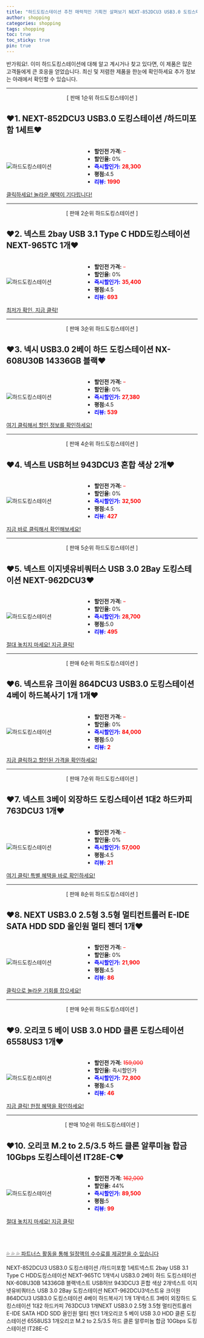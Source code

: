 ```yaml
---
title: "하드도킹스테이션 추천 매력적인 기획전 살펴보기 NEXT-852DCU3 USB3.0 도킹스테이션 /하드미포함 1세트"
author: shopping
categories: shopping
tags: shopping
toc: true
toc_sticky: true
pin: true
---
```

반가워요!. 이미 하드도킹스테이션에 대해 알고 계시거나 찾고 있다면, 이 제품은 많은 고객들에게 큰 호응을 얻었습니다. 최신 및 저렴한 제품을 한눈에 확인하세요 추가 정보는 아래에서 확인할 수 있습니다.

---
<p class="toplist" style="margin: 0 auto; display: block; width: fit-content;">[ 판매 1순위 하드도킹스테이션 ]</p>

<h2><strong>❤️1. NEXT-852DCU3 USB3.0 도킹스테이션 /하드미포함 1세트❤️</strong></h2>

<div style="display: flex; align-items: center;">
    <div style="flex: 0.4;">
        <img src="https://thumbnail9.coupangcdn.com/thumbnails/remote/230x230ex/image/vendor_inventory/8c48/09f175c938ab7367c4d1b61203e38d9ac995ae38a2be078636faa122889c.jpg" alt="하드도킹스테이션" style="max-width: 100%;">
    </div>
    <div style="flex: 0.6; margin-left: 10px;">
        <ul>
            <li><strong>할인전 가격:</strong> <del style="color: red;">-</del></li>
            <li><strong>할인율:</strong> 0%</li>
            <li><span style='color:blue'><strong>즉시할인가:</strong></span> <span style='color:red'><strong>28,300</strong></span></li>
            <li><strong>평점:</strong>4.5</li>
            <li><span style='color:blue'><strong>리뷰:</strong></span> <span style='color:red'><strong>1990</strong></span></li>
        </ul>
    </div>
</div>
<div class="center">
    <a href="https://William4Davisa.github.io?lptag=AF9450613&subid=githubio&pageKey=3790589&traceid=V0-153&itemId=18651194&vendorItemId=3027321403" class="myButton">
        클릭하세요! 놀라운 혜택이 기다립니다!
    </a>
</div>


---
<p class="toplist" style="margin: 0 auto; display: block; width: fit-content;">[ 판매 2순위 하드도킹스테이션 ]</p>

<h2><strong>❤️2. 넥스트 2bay USB 3.1 Type C HDD도킹스테이션 NEXT-965TC 1개❤️</strong></h2>

<div style="display: flex; align-items: center;">
    <div style="flex: 0.4;">
        <img src="https://thumbnail10.coupangcdn.com/thumbnails/remote/230x230ex/image/retail/images/2020/02/26/17/7/b427bfd4-c355-4f33-8d05-44aa18b11fc8.jpg" alt="하드도킹스테이션" style="max-width: 100%;">
    </div>
    <div style="flex: 0.6; margin-left: 10px;">
        <ul>
            <li><strong>할인전 가격:</strong> <del style="color: red;">-</del></li>
            <li><strong>할인율:</strong> 0%</li>
            <li><span style='color:blue'><strong>즉시할인가:</strong></span> <span style='color:red'><strong>35,400</strong></span></li>
            <li><strong>평점:</strong>4.5</li>
            <li><span style='color:blue'><strong>리뷰:</strong></span> <span style='color:red'><strong>693</strong></span></li>
        </ul>
    </div>
</div>
<div class="center">
    <a href="https://William4Davisa.github.io?lptag=AF9450613&subid=githubio&pageKey=1589423431&traceid=V0-153&itemId=2716492661&vendorItemId=70304546911" class="myButton">
        최저가 확인, 지금 클릭!
    </a>
</div>


---
<p class="toplist" style="margin: 0 auto; display: block; width: fit-content;">[ 판매 3순위 하드도킹스테이션 ]</p>

<h2><strong>❤️3. 넥시 USB3.0 2베이 하드 도킹스테이션 NX-608U30B 14336GB 블랙❤️</strong></h2>

<div style="display: flex; align-items: center;">
    <div style="flex: 0.4;">
        <img src="https://thumbnail8.coupangcdn.com/thumbnails/remote/230x230ex/image/retail/images/2019/03/28/19/9/4a33946d-3238-4c6e-a9cd-c9e32c45de40.jpg" alt="하드도킹스테이션" style="max-width: 100%;">
    </div>
    <div style="flex: 0.6; margin-left: 10px;">
        <ul>
            <li><strong>할인전 가격:</strong> <del style="color: red;">-</del></li>
            <li><strong>할인율:</strong> 0%</li>
            <li><span style='color:blue'><strong>즉시할인가:</strong></span> <span style='color:red'><strong>27,380</strong></span></li>
            <li><strong>평점:</strong>4.5</li>
            <li><span style='color:blue'><strong>리뷰:</strong></span> <span style='color:red'><strong>539</strong></span></li>
        </ul>
    </div>
</div>
<div class="center">
    <a href="https://William4Davisa.github.io?lptag=AF9450613&subid=githubio&pageKey=204297832&traceid=V0-153&itemId=600614379&vendorItemId=4573126955" class="myButton">
        여기 클릭해서 할인 정보를 확인하세요!
    </a>
</div>


---
<p class="toplist" style="margin: 0 auto; display: block; width: fit-content;">[ 판매 4순위 하드도킹스테이션 ]</p>

<h2><strong>❤️4. 넥스트 USB허브 943DCU3 혼합 색상 2개❤️</strong></h2>

<div style="display: flex; align-items: center;">
    <div style="flex: 0.4;">
        <img src="https://thumbnail6.coupangcdn.com/thumbnails/remote/230x230ex/image/product/image/vendoritem/2019/04/03/3024267316/efd4fcab-40fd-47b3-82db-165483a82a13.jpg" alt="하드도킹스테이션" style="max-width: 100%;">
    </div>
    <div style="flex: 0.6; margin-left: 10px;">
        <ul>
            <li><strong>할인전 가격:</strong> <del style="color: red;">-</del></li>
            <li><strong>할인율:</strong> 0%</li>
            <li><span style='color:blue'><strong>즉시할인가:</strong></span> <span style='color:red'><strong>32,500</strong></span></li>
            <li><strong>평점:</strong>4.5</li>
            <li><span style='color:blue'><strong>리뷰:</strong></span> <span style='color:red'><strong>427</strong></span></li>
        </ul>
    </div>
</div>
<div class="center">
    <a href="https://William4Davisa.github.io?lptag=AF9450613&subid=githubio&pageKey=3445566&traceid=V0-153&itemId=16211321&vendorItemId=3024267316" class="myButton">
        지금 바로 클릭해서 확인해보세요!
    </a>
</div>


---
<p class="toplist" style="margin: 0 auto; display: block; width: fit-content;">[ 판매 5순위 하드도킹스테이션 ]</p>

<h2><strong>❤️5. 넥스트 이지넷유비쿼터스 USB 3.0 2Bay 도킹스테이션 NEXT-962DCU3❤️</strong></h2>

<div style="display: flex; align-items: center;">
    <div style="flex: 0.4;">
        <img src="https://thumbnail10.coupangcdn.com/thumbnails/remote/230x230ex/image/retail/images/2021/07/21/9/1/63ba26cf-8d9d-4256-8206-769ffd5cb3e3.jpg" alt="하드도킹스테이션" style="max-width: 100%;">
    </div>
    <div style="flex: 0.6; margin-left: 10px;">
        <ul>
            <li><strong>할인전 가격:</strong> <del style="color: red;">-</del></li>
            <li><strong>할인율:</strong> 0%</li>
            <li><span style='color:blue'><strong>즉시할인가:</strong></span> <span style='color:red'><strong>28,700</strong></span></li>
            <li><strong>평점:</strong>5.0</li>
            <li><span style='color:blue'><strong>리뷰:</strong></span> <span style='color:red'><strong>495</strong></span></li>
        </ul>
    </div>
</div>
<div class="center">
    <a href="https://William4Davisa.github.io?lptag=AF9450613&subid=githubio&pageKey=5882389297&traceid=V0-153&itemId=10321571436&vendorItemId=77603820094" class="myButton">
        절대 놓치지 마세요! 지금 클릭!
    </a>
</div>


---
<p class="toplist" style="margin: 0 auto; display: block; width: fit-content;">[ 판매 6순위 하드도킹스테이션 ]</p>

<h2><strong>❤️6. 넥스트유 크이원 864DCU3 USB3.0 도킹스테이션 4베이 하드복사기 1개 1개❤️</strong></h2>

<div style="display: flex; align-items: center;">
    <div style="flex: 0.4;">
        <img src="https://thumbnail6.coupangcdn.com/thumbnails/remote/230x230ex/image/vendor_inventory/f4cf/55d5042a0dac6e8a55ee9772babc3b84b32ab77f6b1166791c8cf519607d.jpg" alt="하드도킹스테이션" style="max-width: 100%;">
    </div>
    <div style="flex: 0.6; margin-left: 10px;">
        <ul>
            <li><strong>할인전 가격:</strong> <del style="color: red;">-</del></li>
            <li><strong>할인율:</strong> 0%</li>
            <li><span style='color:blue'><strong>즉시할인가:</strong></span> <span style='color:red'><strong>84,000</strong></span></li>
            <li><strong>평점:</strong>5.0</li>
            <li><span style='color:blue'><strong>리뷰:</strong></span> <span style='color:red'><strong>2</strong></span></li>
        </ul>
    </div>
</div>
<div class="center">
    <a href="https://William4Davisa.github.io?lptag=AF9450613&subid=githubio&pageKey=8178938293&traceid=V0-153&itemId=23379054226&vendorItemId=90409112685" class="myButton">
        지금 클릭하고 할인된 가격을 확인하세요!
    </a>
</div>


---
<p class="toplist" style="margin: 0 auto; display: block; width: fit-content;">[ 판매 7순위 하드도킹스테이션 ]</p>

<h2><strong>❤️7. 넥스트 3베이 외장하드 도킹스테이션 1대2 하드카피 763DCU3 1개❤️</strong></h2>

<div style="display: flex; align-items: center;">
    <div style="flex: 0.4;">
        <img src="https://thumbnail10.coupangcdn.com/thumbnails/remote/230x230ex/image/retail/images/2023/09/18/17/4/b0fbf69f-f70a-4010-b9a5-4c1ee1e4a4f8.jpg" alt="하드도킹스테이션" style="max-width: 100%;">
    </div>
    <div style="flex: 0.6; margin-left: 10px;">
        <ul>
            <li><strong>할인전 가격:</strong> <del style="color: red;">-</del></li>
            <li><strong>할인율:</strong> 0%</li>
            <li><span style='color:blue'><strong>즉시할인가:</strong></span> <span style='color:red'><strong>57,000</strong></span></li>
            <li><strong>평점:</strong>4.5</li>
            <li><span style='color:blue'><strong>리뷰:</strong></span> <span style='color:red'><strong>21</strong></span></li>
        </ul>
    </div>
</div>
<div class="center">
    <a href="https://William4Davisa.github.io?lptag=AF9450613&subid=githubio&pageKey=7606223931&traceid=V0-153&itemId=20133205471&vendorItemId=87227115675" class="myButton">
        여기 클릭! 특별 혜택을 바로 확인하세요!
    </a>
</div>


---
<p class="toplist" style="margin: 0 auto; display: block; width: fit-content;">[ 판매 8순위 하드도킹스테이션 ]</p>

<h2><strong>❤️8. NEXT USB3.0 2.5형 3.5형 멀티컨트롤러 E-IDE SATA HDD SDD 올인원 멀티 젠더 1개❤️</strong></h2>

<div style="display: flex; align-items: center;">
    <div style="flex: 0.4;">
        <img src="https://thumbnail10.coupangcdn.com/thumbnails/remote/230x230ex/image/vendor_inventory/336a/d9566b5e17ffe7a4df8819affb463711159184971436f42240906b45a084.jpg" alt="하드도킹스테이션" style="max-width: 100%;">
    </div>
    <div style="flex: 0.6; margin-left: 10px;">
        <ul>
            <li><strong>할인전 가격:</strong> <del style="color: red;">-</del></li>
            <li><strong>할인율:</strong> 0%</li>
            <li><span style='color:blue'><strong>즉시할인가:</strong></span> <span style='color:red'><strong>21,900</strong></span></li>
            <li><strong>평점:</strong>4.5</li>
            <li><span style='color:blue'><strong>리뷰:</strong></span> <span style='color:red'><strong>86</strong></span></li>
        </ul>
    </div>
</div>
<div class="center">
    <a href="https://William4Davisa.github.io?lptag=AF9450613&subid=githubio&pageKey=2015752935&traceid=V0-153&itemId=3429002161&vendorItemId=90399871967" class="myButton">
        클릭으로 놀라운 기회를 잡으세요!
    </a>
</div>


---
<p class="toplist" style="margin: 0 auto; display: block; width: fit-content;">[ 판매 9순위 하드도킹스테이션 ]</p>

<h2><strong>❤️9. 오리코 5 베이 USB 3.0 HDD 클론 도킹스테이션 6558US3 1개❤️</strong></h2>

<div style="display: flex; align-items: center;">
    <div style="flex: 0.4;">
        <img src="https://thumbnail6.coupangcdn.com/thumbnails/remote/230x230ex/image/vendor_inventory/e1d2/47d79e9d20e769c11325d2f7a078e1c34b5b3d81a9624e9b64f073097f20.jpg" alt="하드도킹스테이션" style="max-width: 100%;">
    </div>
    <div style="flex: 0.6; margin-left: 10px;">
        <ul>
            <li><strong>할인전 가격:</strong> <del style="color: red;">159,000</del></li>
            <li><strong>할인율:</strong> 즉시할인가</li>
            <li><span style='color:blue'><strong>즉시할인가:</strong></span> <span style='color:red'><strong>72,800</strong></span></li>
            <li><strong>평점:</strong>4.5</li>
            <li><span style='color:blue'><strong>리뷰:</strong></span> <span style='color:red'><strong>46</strong></span></li>
        </ul>
    </div>
</div>
<div class="center">
    <a href="https://William4Davisa.github.io?lptag=AF9450613&subid=githubio&pageKey=6147377776&traceid=V0-153&itemId=11839966938&vendorItemId=84918206827" class="myButton">
        지금 클릭! 한정 혜택을 확인하세요!
    </a>
</div>


---
<p class="toplist" style="margin: 0 auto; display: block; width: fit-content;">[ 판매 10순위 하드도킹스테이션 ]</p>

<h2><strong>❤️10. 오리코 M.2 to 2.5/3.5 하드 클론 알루미늄 합금 10Gbps 도킹스테이션 IT28E-C❤️</strong></h2>

<div style="display: flex; align-items: center;">
    <div style="flex: 0.4;">
        <img src="https://thumbnail6.coupangcdn.com/thumbnails/remote/230x230ex/image/vendor_inventory/6f1f/374c1405dcfd5f71ca580408a0d3d4559c77952e3e30b201c5c7ff5e1fb0.jpg" alt="하드도킹스테이션" style="max-width: 100%;">
    </div>
    <div style="flex: 0.6; margin-left: 10px;">
        <ul>
            <li><strong>할인전 가격:</strong> <del style="color: red;">162,000</del></li>
            <li><strong>할인율:</strong> 44%</li>
            <li><span style='color:blue'><strong>즉시할인가:</strong></span> <span style='color:red'><strong>89,500</strong></span></li>
            <li><strong>평점:</strong>5</li>
            <li><span style='color:blue'><strong>리뷰:</strong></span> <span style='color:red'><strong>99</strong></span></li>
        </ul>
    </div>
</div>
<div class="center">
    <a href="https://William4Davisa.github.io?lptag=AF9450613&subid=githubio&pageKey=8248301042&traceid=V0-153&itemId=23742732846&vendorItemId=90767322516" class="myButton">
        절대 놓치지 마세요! 지금 클릭!
    </a>
</div>

<br><br><br>[💦 💦 💦 파트너스 활동을 통해 일정액의 수수료를 제공받을 수 있습니다](https://link.coupang.com/a/bcpT2c)<br><br>NEXT-852DCU3 USB3.0 도킹스테이션 /하드미포함 1세트넥스트 2bay USB 3.1 Type C HDD도킹스테이션 NEXT-965TC 1개넥시 USB3.0 2베이 하드 도킹스테이션 NX-608U30B 14336GB 블랙넥스트 USB허브 943DCU3 혼합 색상 2개넥스트 이지넷유비쿼터스 USB 3.0 2Bay 도킹스테이션 NEXT-962DCU3넥스트유 크이원 864DCU3 USB3.0 도킹스테이션 4베이 하드복사기 1개 1개넥스트 3베이 외장하드 도킹스테이션 1대2 하드카피 763DCU3 1개NEXT USB3.0 2.5형 3.5형 멀티컨트롤러 E-IDE SATA HDD SDD 올인원 멀티 젠더 1개오리코 5 베이 USB 3.0 HDD 클론 도킹스테이션 6558US3 1개오리코 M.2 to 2.5/3.5 하드 클론 알루미늄 합금 10Gbps 도킹스테이션 IT28E-C